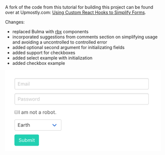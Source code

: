 
A fork of the code from this tutorial for building this project can be found over at Upmostly.com: [Using Custom React Hooks to Simplify Forms](https://upmostly.com/tutorials/using-custom-react-hooks-simplify-forms).

Changes:
  - replaced Bulma with [rbx](https://dfee.github.io/rbx) components
  - incorporated suggestions from comments section on simplifying usage and avoiding a uncontrolled to controlled error
  - added optional second argument for initializating fields
  - added support for checkboxes
  - added select example with initialization
  - added checkbox example

![A login form built in React and rbx, using custom React Hooks to power the form](./screenshot.png?raw=true)
